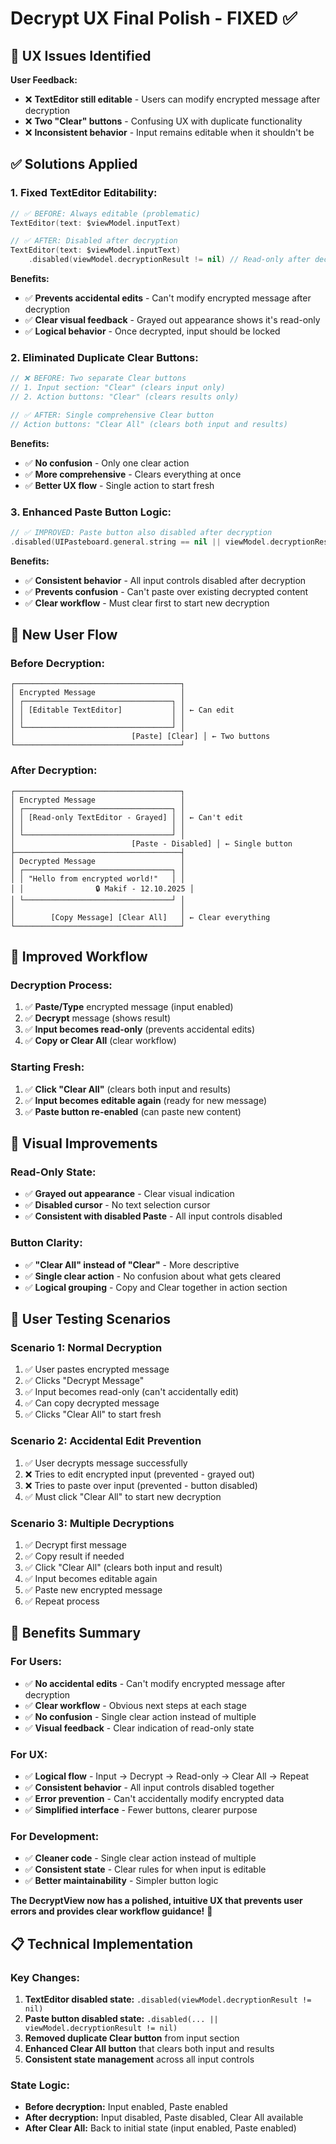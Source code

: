 # Decrypt UX Final Polish - FIXED ✅

## 🎯 **UX Issues Identified**
**User Feedback:**
- ❌ **TextEditor still editable** - Users can modify encrypted message after decryption
- ❌ **Two "Clear" buttons** - Confusing UX with duplicate functionality
- ❌ **Inconsistent behavior** - Input remains editable when it shouldn't be

## ✅ **Solutions Applied**

### **1. Fixed TextEditor Editability:**
```swift
// ✅ BEFORE: Always editable (problematic)
TextEditor(text: $viewModel.inputText)

// ✅ AFTER: Disabled after decryption
TextEditor(text: $viewModel.inputText)
    .disabled(viewModel.decryptionResult != nil) // Read-only after decryption
```

**Benefits:**
- ✅ **Prevents accidental edits** - Can't modify encrypted message after decryption
- ✅ **Clear visual feedback** - Grayed out appearance shows it's read-only
- ✅ **Logical behavior** - Once decrypted, input should be locked

### **2. Eliminated Duplicate Clear Buttons:**
```swift
// ❌ BEFORE: Two separate Clear buttons
// 1. Input section: "Clear" (clears input only)
// 2. Action buttons: "Clear" (clears results only)

// ✅ AFTER: Single comprehensive Clear button
// Action buttons: "Clear All" (clears both input and results)
```

**Benefits:**
- ✅ **No confusion** - Only one clear action
- ✅ **More comprehensive** - Clears everything at once
- ✅ **Better UX flow** - Single action to start fresh

### **3. Enhanced Paste Button Logic:**
```swift
// ✅ IMPROVED: Paste button also disabled after decryption
.disabled(UIPasteboard.general.string == nil || viewModel.decryptionResult != nil)
```

**Benefits:**
- ✅ **Consistent behavior** - All input controls disabled after decryption
- ✅ **Prevents confusion** - Can't paste over existing decrypted content
- ✅ **Clear workflow** - Must clear first to start new decryption

## 📱 **New User Flow**

### **Before Decryption:**
```
┌─────────────────────────────────────┐
│ Encrypted Message                   │
│ ┌─────────────────────────────────┐ │
│ │ [Editable TextEditor]           │ │ ← Can edit
│ │                                 │ │
│ └─────────────────────────────────┘ │
│                          [Paste] [Clear] │ ← Two buttons
└─────────────────────────────────────┘
```

### **After Decryption:**
```
┌─────────────────────────────────────┐
│ Encrypted Message                   │
│ ┌─────────────────────────────────┐ │
│ │ [Read-only TextEditor - Grayed] │ │ ← Can't edit
│ │                                 │ │
│ └─────────────────────────────────┘ │
│                          [Paste - Disabled] │ ← Single button
├─────────────────────────────────────┤
│ Decrypted Message                   │
│ ┌─────────────────────────────────┐ │
│ │ "Hello from encrypted world!"   │ │
│ │                🔒 Makif - 12.10.2025 │
│ └─────────────────────────────────┘ │
│                                     │
│        [Copy Message] [Clear All]   │ ← Clear everything
└─────────────────────────────────────┘
```

## 🔄 **Improved Workflow**

### **Decryption Process:**
1. ✅ **Paste/Type** encrypted message (input enabled)
2. ✅ **Decrypt** message (shows result)
3. ✅ **Input becomes read-only** (prevents accidental edits)
4. ✅ **Copy or Clear All** (clear workflow)

### **Starting Fresh:**
1. ✅ **Click "Clear All"** (clears both input and results)
2. ✅ **Input becomes editable again** (ready for new message)
3. ✅ **Paste button re-enabled** (can paste new content)

## 🎨 **Visual Improvements**

### **Read-Only State:**
- ✅ **Grayed out appearance** - Clear visual indication
- ✅ **Disabled cursor** - No text selection cursor
- ✅ **Consistent with disabled Paste** - All input controls disabled

### **Button Clarity:**
- ✅ **"Clear All" instead of "Clear"** - More descriptive
- ✅ **Single clear action** - No confusion about what gets cleared
- ✅ **Logical grouping** - Copy and Clear together in action section

## 🧪 **User Testing Scenarios**

### **Scenario 1: Normal Decryption**
1. ✅ User pastes encrypted message
2. ✅ Clicks "Decrypt Message"
3. ✅ Input becomes read-only (can't accidentally edit)
4. ✅ Can copy decrypted message
5. ✅ Clicks "Clear All" to start fresh

### **Scenario 2: Accidental Edit Prevention**
1. ✅ User decrypts message successfully
2. ❌ Tries to edit encrypted input (prevented - grayed out)
3. ❌ Tries to paste over input (prevented - button disabled)
4. ✅ Must click "Clear All" to start new decryption

### **Scenario 3: Multiple Decryptions**
1. ✅ Decrypt first message
2. ✅ Copy result if needed
3. ✅ Click "Clear All" (clears both input and result)
4. ✅ Input becomes editable again
5. ✅ Paste new encrypted message
6. ✅ Repeat process

## 🚀 **Benefits Summary**

### **For Users:**
- ✅ **No accidental edits** - Can't modify encrypted message after decryption
- ✅ **Clear workflow** - Obvious next steps at each stage
- ✅ **No confusion** - Single clear action instead of multiple
- ✅ **Visual feedback** - Clear indication of read-only state

### **For UX:**
- ✅ **Logical flow** - Input → Decrypt → Read-only → Clear All → Repeat
- ✅ **Consistent behavior** - All input controls disabled together
- ✅ **Error prevention** - Can't accidentally modify encrypted data
- ✅ **Simplified interface** - Fewer buttons, clearer purpose

### **For Development:**
- ✅ **Cleaner code** - Single clear action instead of multiple
- ✅ **Consistent state** - Clear rules for when input is editable
- ✅ **Better maintainability** - Simpler button logic

**The DecryptView now has a polished, intuitive UX that prevents user errors and provides clear workflow guidance!** 🎉

## 📋 **Technical Implementation**

### **Key Changes:**
1. **TextEditor disabled state:** `.disabled(viewModel.decryptionResult != nil)`
2. **Paste button disabled state:** `.disabled(... || viewModel.decryptionResult != nil)`
3. **Removed duplicate Clear button** from input section
4. **Enhanced Clear All button** that clears both input and results
5. **Consistent state management** across all input controls

### **State Logic:**
- **Before decryption:** Input enabled, Paste enabled
- **After decryption:** Input disabled, Paste disabled, Clear All available
- **After Clear All:** Back to initial state (input enabled, Paste enabled)